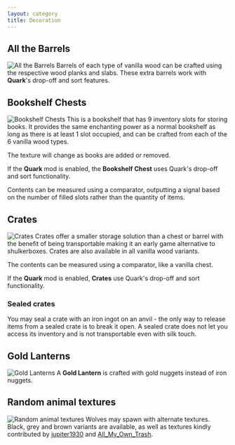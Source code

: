 ```yaml
---
layout: category
title: Decoration
---
```


## All the Barrels
![All the Barrels](https://i.postimg.cc/sDVLDPgR/All-the-barrels.png)
Barrels of each type of vanilla wood can be crafted using the respective wood planks and slabs.  These extra barrels work with **Quark**'s drop-off and sort features.

## Bookshelf Chests
![Bookshelf Chests](https://i.postimg.cc/tJzmNJDf/Bookshelf-chests.png)
This is a bookshelf that has 9 inventory slots for storing books.  It provides the same enchanting power as a normal bookshelf as long as there is at least 1 slot occupied, and can be crafted from each of the 6 vanilla wood types.

The texture will change as books are added or removed.

If the **Quark** mod is enabled, the **Bookshelf Chest** uses Quark's drop-off and sort functionality.

Contents can be measured using a comparator, outputting a signal based on the number of filled slots rather than the quantity of items.

## Crates
![Crates](https://i.postimg.cc/sD6TjtLp/Crates.png)
Crates offer a smaller storage solution than a chest or barrel with the benefit of being transportable making it an early game alternative to shulkerboxes.  Crates are also available in all vanilla wood variants.

The contents can be measured using a comparator, like a vanilla chest.

If the **Quark** mod is enabled, **Crates** use Quark's drop-off and sort functionality.
            
### Sealed crates
You may seal a crate with an iron ingot on an anvil - the only way to release items from a sealed crate is to break it open.  A sealed crate does not let you access its inventory and is not transportable even with silk touch.

## Gold Lanterns
![Gold Lanterns](https://i.postimg.cc/bNNRSfG2/Gold_lanterns.jpg)
A **Gold Lantern** is crafted with gold nuggets instead of iron nuggets.

## Random animal textures
![Random animal textures](https://i.postimg.cc/TwdbWPLh/Random-animal-textures.png)
Wolves may spawn with alternate textures.  Black, grey and brown variants are available, as well as textures kindly contributed by [jupiter1930](https://www.reddit.com/user/jupiter1390) and [All_My_Own_Trash](https://www.reddit.com/user/All_My_Own_Trash).